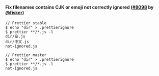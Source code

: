 #### Fix filenames contains CJK or emoji not correctly ignored ([#8098](https://github.com/prettier/prettier/pull/8098) by [@fisker](https://github.com/fisker))

```console
// Prettier stable
$ echo "dir" > .prettierignore
$ prettier **/*.js -l
dir/😁.js
dir/中文.js
not-ignored.js

// Prettier master
$ echo "dir" > .prettierignore
$ prettier **/*.js -l
not-ignored.js
```
